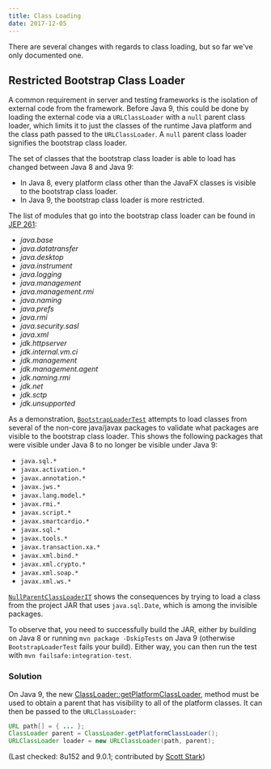 ```yaml
---
title: Class Loading
date: 2017-12-05
---
```



There are several changes with regards to class loading, but so far we've only documented one.

## Restricted Bootstrap Class Loader

A common requirement in server and testing frameworks is the isolation of external code from the framework.
Before Java 9, this could be done by loading the external code via a `URLClassLoader` with a `null` parent class loader, which limits it to just the classes of the runtime Java platform and the class path passed to the `URLClassLoader`.
A `null` parent class loader signifies the bootstrap class loader.

The set of classes that the bootstrap class loader is able to load has changed between Java 8 and Java 9:

* In Java 8, every platform class other than the JavaFX classes is visible to the bootstrap class loader.
* In Java 9, the bootstrap class loader is more restricted.

The list of modules that go into the bootstrap class loader can be found in [JEP 261](http://openjdk.java.net/jeps/261#Class-loaders):

* _java.base_
* _java.datatransfer_
* _java.desktop_
* _java.instrument_
* _java.logging_
* _java.management_
* _java.management.rmi_
* _java.naming_
* _java.prefs_
* _java.rmi_
* _java.security.sasl_
* _java.xml_
* _jdk.httpserver_
* _jdk.internal.vm.ci_
* _jdk.management_
* _jdk.management.agent_
* _jdk.naming.rmi_
* _jdk.net_
* _jdk.sctp_
* _jdk.unsupported_

As a demonstration, [`BootstrapLoaderTest`](https://github.com/CodeFX-org/java-9-wtf/tree/master/./class-loading/src/test/java/wtf/java9/class_loading/BootstrapLoaderTest.java) attempts to load classes from several of the non-core java/javax packages to validate what packages are visible to the bootstrap class loader.
This shows the following packages that were visible under Java 8 to no longer be visible under Java 9:

* `java.sql.*`
* `javax.activation.*`
* `javax.annotation.*`
* `javax.jws.*`
* `javax.lang.model.*`
* `javax.rmi.*`
* `javax.script.*`
* `javax.smartcardio.*`
* `javax.sql.*`
* `javax.tools.*`
* `javax.transaction.xa.*`
* `javax.xml.bind.*`
* `javax.xml.crypto.*`
* `javax.xml.soap.*`
* `javax.xml.ws.*`

[`NullParentClassLoaderIT`](https://github.com/CodeFX-org/java-9-wtf/tree/master/./class-loading/src/test/java/wtf/java9/class_loading/NullParentClassLoaderIT.java) shows the consequences by trying to load a class from the project JAR that uses `java.sql.Date`, which is among the invisible packages.

To observe that, you need to successfully build the JAR, either by building on Java 8 or running `mvn package -DskipTests` on Java 9 (otherwise `BootstrapLoaderTest` fails your build).
Either way, you can then run the test with `mvn failsafe:integration-test`.

### Solution

On Java 9, the new [ClassLoader::getPlatformClassLoader](https://docs.oracle.com/javase/9/docs/api/java/lang/ClassLoader.html#getPlatformClassLoader--), method must be used to obtain a parent that has visibility to all of the platform classes.
It can then be passed to the `URLClassLoader`:

```java
URL path[] = { ... };
ClassLoader parent = ClassLoader.getPlatformClassLoader();
URLClassLoader loader = new URLClassLoader(path, parent);
```

(Last checked: 8u152 and 9.0.1; contributed by [Scott Stark](https://github.com/starksm64))
